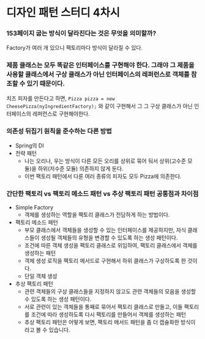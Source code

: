 # 디자인 패턴 스터디 4차시
### 153페이지 굽는 방식이 달라진다는 것은 무엇을 의미할까?
Factory가 여러 개 있으니 팩토리마다 방식이 달라질 수 있다.

### 제품 클래스는 모두 똑같은 인터페이스를 구현해야 한다. 그래야 그 제품을 사용할 클래스에서 구상 클래스가 아닌 인터페이스의 레퍼런스로 객체를 참조할 수 있기 때문이다.
치즈 피자를 만든다고 하면, `Pizza pizza = new CheesePizza(nyIngredientFactory);` 와 같이 구현해서 그 그 구상 클래스가 아닌 인터페이스의 레퍼런스로 구현해야한다. 

### 의존성 뒤집기 원칙을 준수하는 다른 방법
- Spring의 DI
- 전략 패턴
	- 나는 오리나, 우는 방식이 다른 모든 오리를 상위로 묶어 둬서 상위(고수준 모듈)을 하위(저수준 모듈) 의존하지 않게 둔다.
	- 이번 팩토리 패턴에서 다룬 여러 종류의 피자도 모두 Pizza에 의존한다.

### 간단한 팩토리 vs 팩토리 메소드 패턴 vs 추상 팩토리 패턴 공통점과 차이점
- Simple Factory
	- 객체를 생성하는 역할을 팩토리 클래스가 전담하게 하는 방법이다.
- 팩토리 메소드 패턴
	- 부모 클래스에서 객체들을 생성할 수 있는 인터페이스를 제공하지만, 자식 클래스들이 생성될 객체들의 유형을 변경할 수 있도록 하는 생성 패턴이다.
	- 조건에 따른 객체 생성을 팩토리 클래스로 위임하여, 팩토리 클래스에서 객체를 생성하는 패턴
	- 객체 생성 로직을 팩토리 메서드로 구현해서 하위 클래스가 구상하도록 한 것이다.
	- 단일 객체 생성
- 추상 팩토리 패턴
	- 관련 객체들의 구상 클래스들을 지정하지 않고도 관련 객체들의 모음을 생성할 수 있도록 하는 생성 패턴이다.
	- 서로 관련이 있는 객체들을 통째로 묶어서 팩토리 클래스로 만들고, 이들 팩토리를 조건에 따라 생성하도록 다시 팩토리를 만들어서 객체를 생성하는 패턴
	- 추상 팩토리 패턴은 어떻게 보면, 팩토리 메서드 패턴을 좀 더 캡슐화한 방식이라고 볼 수 있습니다.

